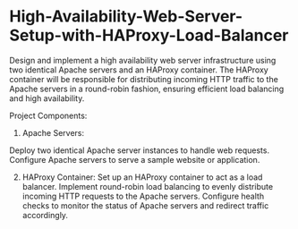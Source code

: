 # High-Availability-Web-Server-Setup-with-HAProxy-Load-Balancer

  Design and implement a high availability web server infrastructure using two identical Apache servers and an HAProxy container. The HAProxy container will be     responsible for distributing incoming HTTP traffic to the Apache servers in a round-robin fashion, ensuring efficient load balancing and high availability.


Project Components: 

  1) Apache Servers:
  
  Deploy two identical Apache server instances to handle web requests.
  Configure Apache servers to serve a sample website or application.
  
  2) HAProxy Container:
  Set up an HAProxy container to act as a load balancer.
  Implement round-robin load balancing to evenly distribute incoming HTTP requests to the Apache servers.
  Configure health checks to monitor the status of Apache servers and redirect traffic accordingly.

